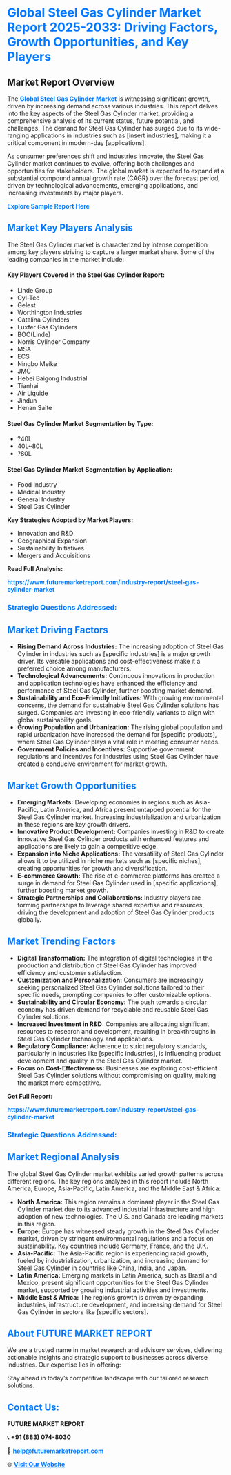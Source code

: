 <h1 style="color: #007BFF;">Global Steel Gas Cylinder Market Report 2025-2033: Driving Factors, Growth Opportunities, and Key Players</h1>

<section id="overview">
<h2>Market Report Overview</h2>
<p>The <a href="https://www.futuremarketreport.com/industry-report/steel-gas-cylinder-market" style="color: #007BFF; text-decoration: none;"><strong>Global Steel Gas Cylinder Market</strong></a> is witnessing significant growth, driven by increasing demand across various industries. This report delves into the key aspects of the Steel Gas Cylinder market, providing a comprehensive analysis of its current status, future potential, and challenges. The demand for Steel Gas Cylinder has surged due to its wide-ranging applications in industries such as [insert industries], making it a critical component in modern-day [applications].</p>
<p>As consumer preferences shift and industries innovate, the Steel Gas Cylinder market continues to evolve, offering both challenges and opportunities for stakeholders. The global market is expected to expand at a substantial compound annual growth rate (CAGR) over the forecast period, driven by technological advancements, emerging applications, and increasing investments by major players.</p>
</section>

<section id="overview">
<p><a href="https://www.futuremarketreport.com/request-sample/reportId=127703" style="color: #007BFF; text-decoration: none;"><strong>Explore Sample Report Here</strong></a></p>
</section>

<section id="key-players">
<h2 style="color: #007BFF;">Market Key Players Analysis</h2>
<p>The Steel Gas Cylinder market is characterized by intense competition among key players striving to capture a larger market share. Some of the leading companies in the market include:</p>
<h4>Key Players Covered in the Steel Gas Cylinder Report:</h4>
<ul><li>Linde Group</li><li>Cyl-Tec</li><li>Gelest</li><li>Worthington Industries</li><li>Catalina Cylinders</li><li>Luxfer Gas Cylinders</li><li>BOC(Linde)</li><li>Norris Cylinder Company</li><li>MSA</li><li>ECS</li><li>Ningbo Meike</li><li>JMC</li><li>Hebei Baigong Industrial</li><li>Tianhai</li><li>Air Liquide</li><li>Jindun</li><li>Henan Saite</li></ul>
<h4>Steel Gas Cylinder Market Segmentation by Type:</h4>
<ul><li>?40L</li><li>40L~80L</li><li>?80L</li></ul>

<h4>Steel Gas Cylinder Market Segmentation by Application:</h4>
<ul><li>Food Industry</li><li>Medical Industry</li><li>General Industry</li><li>Steel Gas Cylinder</li></ul>
<p><strong>Key Strategies Adopted by Market Players:</strong></p>
<ul>
<li>Innovation and R&D</li>
<li>Geographical Expansion</li>
<li>Sustainability Initiatives</li>
<li>Mergers and Acquisitions</li>
</ul>
</section>

<section>
<p><strong>Read Full Analysis: </strong></p><a href="https://www.futuremarketreport.com/industry-report/steel-gas-cylinder-market" style="color: #007BFF; text-decoration: none;"><strong>https://www.futuremarketreport.com/industry-report/steel-gas-cylinder-market</strong></a>
<h3 style="color: #007BFF;">Strategic Questions Addressed:</h3>
</section>

<section id="driving-factors">
<h2 style="color: #007BFF;">Market Driving Factors</h2>
<ul>
<li><strong>Rising Demand Across Industries:</strong> The increasing adoption of Steel Gas Cylinder in industries such as [specific industries] is a major growth driver. Its versatile applications and cost-effectiveness make it a preferred choice among manufacturers.</li>
<li><strong>Technological Advancements:</strong> Continuous innovations in production and application technologies have enhanced the efficiency and performance of Steel Gas Cylinder, further boosting market demand.</li>
<li><strong>Sustainability and Eco-Friendly Initiatives:</strong> With growing environmental concerns, the demand for sustainable Steel Gas Cylinder solutions has surged. Companies are investing in eco-friendly variants to align with global sustainability goals.</li>
<li><strong>Growing Population and Urbanization:</strong> The rising global population and rapid urbanization have increased the demand for [specific products], where Steel Gas Cylinder plays a vital role in meeting consumer needs.</li>
<li><strong>Government Policies and Incentives:</strong> Supportive government regulations and incentives for industries using Steel Gas Cylinder have created a conducive environment for market growth.</li>
</ul>
</section>

<section id="growth-opportunities">
<h2 style="color: #007BFF;">Market Growth Opportunities</h2>
<ul>
<li><strong>Emerging Markets:</strong> Developing economies in regions such as Asia-Pacific, Latin America, and Africa present untapped potential for the Steel Gas Cylinder market. Increasing industrialization and urbanization in these regions are key growth drivers.</li>
<li><strong>Innovative Product Development:</strong> Companies investing in R&D to create innovative Steel Gas Cylinder products with enhanced features and applications are likely to gain a competitive edge.</li>
<li><strong>Expansion into Niche Applications:</strong> The versatility of Steel Gas Cylinder allows it to be utilized in niche markets such as [specific niches], creating opportunities for growth and diversification.</li>
<li><strong>E-commerce Growth:</strong> The rise of e-commerce platforms has created a surge in demand for Steel Gas Cylinder used in [specific applications], further boosting market growth.</li>
<li><strong>Strategic Partnerships and Collaborations:</strong> Industry players are forming partnerships to leverage shared expertise and resources, driving the development and adoption of Steel Gas Cylinder products globally.</li>
</ul>
</section>

<section id="trending-factors">
<h2 style="color: #007BFF;">Market Trending Factors</h2>
<ul>
<li><strong>Digital Transformation:</strong> The integration of digital technologies in the production and distribution of Steel Gas Cylinder has improved efficiency and customer satisfaction.</li>
<li><strong>Customization and Personalization:</strong> Consumers are increasingly seeking personalized Steel Gas Cylinder solutions tailored to their specific needs, prompting companies to offer customizable options.</li>
<li><strong>Sustainability and Circular Economy:</strong> The push towards a circular economy has driven demand for recyclable and reusable Steel Gas Cylinder solutions.</li>
<li><strong>Increased Investment in R&D:</strong> Companies are allocating significant resources to research and development, resulting in breakthroughs in Steel Gas Cylinder technology and applications.</li>
<li><strong>Regulatory Compliance:</strong> Adherence to strict regulatory standards, particularly in industries like [specific industries], is influencing product development and quality in the Steel Gas Cylinder market.</li>
<li><strong>Focus on Cost-Effectiveness:</strong> Businesses are exploring cost-efficient Steel Gas Cylinder solutions without compromising on quality, making the market more competitive.</li>
</ul>
</section>

<section>
<p><strong>Get Full Report: </strong></p><a href="https://www.futuremarketreport.com/industry-report/steel-gas-cylinder-market" style="color: #007BFF; text-decoration: none;"><strong>https://www.futuremarketreport.com/industry-report/steel-gas-cylinder-market</strong></a>
<h3 style="color: #007BFF;">Strategic Questions Addressed:</h3>
</section>


<section id="regional-analysis">
<h2 style="color: #007BFF;">Market Regional Analysis</h2>
<p>The global Steel Gas Cylinder market exhibits varied growth patterns across different regions. The key regions analyzed in this report include North America, Europe, Asia-Pacific, Latin America, and the Middle East & Africa:</p>
<ul>
<li><strong>North America:</strong> This region remains a dominant player in the Steel Gas Cylinder market due to its advanced industrial infrastructure and high adoption of new technologies. The U.S. and Canada are leading markets in this region.</li>
<li><strong>Europe:</strong> Europe has witnessed steady growth in the Steel Gas Cylinder market, driven by stringent environmental regulations and a focus on sustainability. Key countries include Germany, France, and the U.K.</li>
<li><strong>Asia-Pacific:</strong> The Asia-Pacific region is experiencing rapid growth, fueled by industrialization, urbanization, and increasing demand for Steel Gas Cylinder in countries like China, India, and Japan.</li>
<li><strong>Latin America:</strong> Emerging markets in Latin America, such as Brazil and Mexico, present significant opportunities for the Steel Gas Cylinder market, supported by growing industrial activities and investments.</li>
<li><strong>Middle East & Africa:</strong> The region’s growth is driven by expanding industries, infrastructure development, and increasing demand for Steel Gas Cylinder in sectors like [specific sectors].</li>
</ul>
</section>

<footer>
<h2 style="color: #007BFF;">About FUTURE MARKET REPORT</h2>
<p>We are a trusted name in market research and advisory services, delivering actionable insights and strategic support to businesses across diverse industries. Our expertise lies in offering:</p>

<p>Stay ahead in today’s competitive landscape with our tailored research solutions.</p>

<h2 style="color: #007BFF;">Contact Us:</h2>
<p><strong>FUTURE MARKET REPORT</strong></p>
<p>📞 <strong>+91 (883) 074-8030</strong></p>
<p>📧 <strong><a href="mailto:help@futuremarketreport.com" style="color: #007BFF;">help@futuremarketreport.com</a></strong></p>
<p>🌐 <strong><a href="https://www.futuremarketreport.com/" style="color: #007BFF;">Visit Our Website</a></strong></p>
</footer>